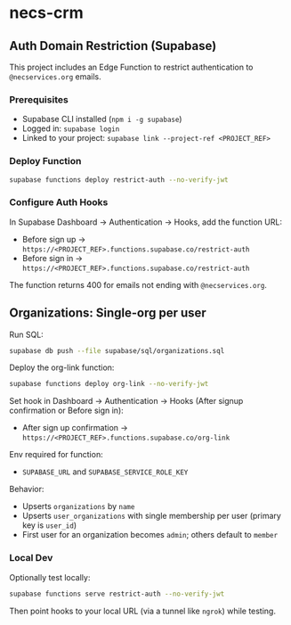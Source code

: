 # necs-crm

## Auth Domain Restriction (Supabase)

This project includes an Edge Function to restrict authentication to `@necservices.org` emails.

### Prerequisites

- Supabase CLI installed (`npm i -g supabase`)
- Logged in: `supabase login`
- Linked to your project: `supabase link --project-ref <PROJECT_REF>`

### Deploy Function

```bash
supabase functions deploy restrict-auth --no-verify-jwt
```

### Configure Auth Hooks

In Supabase Dashboard → Authentication → Hooks, add the function URL:

- Before sign up → `https://<PROJECT_REF>.functions.supabase.co/restrict-auth`
- Before sign in → `https://<PROJECT_REF>.functions.supabase.co/restrict-auth`

The function returns 400 for emails not ending with `@necservices.org`.

## Organizations: Single-org per user

Run SQL:

```bash
supabase db push --file supabase/sql/organizations.sql
```

Deploy the org-link function:

```bash
supabase functions deploy org-link --no-verify-jwt
```

Set hook in Dashboard → Authentication → Hooks (After signup confirmation or Before sign in):

- After sign up confirmation → `https://<PROJECT_REF>.functions.supabase.co/org-link`

Env required for function:

- `SUPABASE_URL` and `SUPABASE_SERVICE_ROLE_KEY`

Behavior:

- Upserts `organizations` by `name`
- Upserts `user_organizations` with single membership per user (primary key is `user_id`)
- First user for an organization becomes `admin`; others default to `member`

### Local Dev

Optionally test locally:

```bash
supabase functions serve restrict-auth --no-verify-jwt
```

Then point hooks to your local URL (via a tunnel like `ngrok`) while testing.

